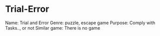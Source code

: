 # Trial-Error
Name: Trial and Error
Genre: puzzle, escape game
Purpose: Comply with Tasks.., or not
Similar game: There is no game
